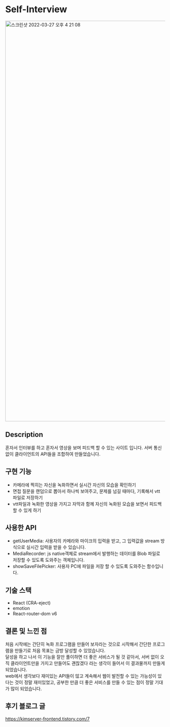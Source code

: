 # Self-Interview

<img width="1260" alt="스크린샷 2022-03-27 오후 4 21 08" src="https://user-images.githubusercontent.com/46440142/160271134-7fb5dbb9-bd8a-49e9-afc9-322c078088f4.png" />

## Description
혼자서 인터뷰를 하고 혼자서 영상을 보며 피드백 할 수 있는 사이트 입니다.
서버 통신 없이 클라이언트의 API들을 조합하여 만들었습니다.

## 구현 기능
- 카메라에 찍히는 자신을 녹화하면서 실시간 자신의 모습을 확인하기
- 면접 질문을 랜덤으로 뽑아서 하나씩 보여주고, 문제를 넘길 때마다, 기록해서 vtt 파일로 저장하기
- vtt파일과 녹화한 영상을 가지고 자막과 함께 자신의 녹화된 모습을 보면서 피드백할 수 있게 하기

## 사용한 API
- getUserMedia: 사용자의 카메라와 마이크의 입력을 받고, 그 입력값을 stream 방식으로 실시간 입력을 받을 수 있습니다.
- MediaRecorder: js native객체로 stream에서 발행하는 데이터를 Blob 파일로 저장할 수 있도록 도와주는 객체입니다.
- showSaveFilePicker: 사용자 PC에 파일을 저장 할 수 있도록 도와주는 함수입니다.

## 기술 스택
- React (CRA-eject)
- emotion
- React-router-dom v6

## 결론 및 느낀 점
처음 시작에는 간단히 녹화 프로그램을 만들어 보자라는 것으로 시작해서 간단한 프로그램을 만들기로 처음 목표는 금방 달성할 수 있었습니다.  
달성을 하고 나서 이 기능을 잘만 풀이하면 더 좋은 서비스가 될 것 같아서, 서버 없이 오직 클라이언트만을 가지고 만들어도 괜찮겠다 라는 생각이 들어서 이 결과물까지 만들게 되었습니다.  
web에서 생각보다 재미있는 API들이 많고 계속해서 웹이 발전할 수 있는 가능성이 있다는 것이 정말 재미있었고, 공부한 만큼 더 좋은 서비스를 만들 수 있는 점이 정말 기대가 많이 되었습니다.  

## 후기 블로그 글
https://kimserver-frontend.tistory.com/7
